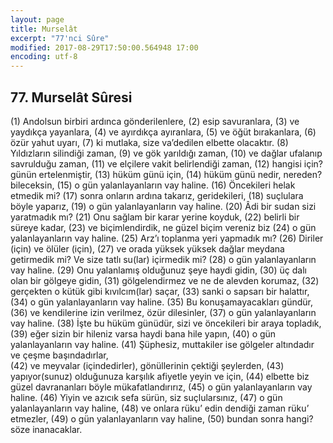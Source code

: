 ```yaml
---
layout: page
title: Murselât
excerpt: "77'nci Sûre"
modified: 2017-08-29T17:50:00.564948 17:00
encoding: utf-8
---
```


## 77. Murselât Sûresi

(1) Andolsun birbiri ardınca gönderilenlere, 
(2) esip savuranlara,
(3) ve yaydıkça yayanlara,
(4) ve ayırdıkça ayıranlara,
(5) ve öğüt bırakanlara,
(6) özür yahut uyarı,
(7) ki mutlaka, size va’dedilen elbette olacaktır.
(8) Yıldızların silindiği zaman,
(9) ve gök yarıldığı zaman,
(10) ve dağlar ufalanıp savrulduğu zaman, 
(11) ve elçilere vakit belirlendiği zaman, 
(12) hangisi için? günün ertelenmiştir,
(13) hüküm günü için,
(14) hüküm günü nedir, nereden? bileceksin,
(15) o gün yalanlayanların vay haline.
(16) Öncekileri helak etmedik mi?
(17) sonra onların ardına takarız, geridekileri, 
(18) suçlulara böyle yaparız,
(19) o gün yalanlayanların vay haline. 
(20) Âdi bir sudan sizi yaratmadık mı?
(21) Onu sağlam bir karar yerine koyduk,
(22) belirli bir süreye kadar,
(23) ve biçimlendirdik, ne güzel biçim vereniz biz
(24) o gün yalanlayanların vay haline.
(25) Arz’ı toplanma yeri yapmadık mı?
(26) Diriler (için) ve ölüler (için),
(27) ve orada yüksek yüksek dağlar meydana getirmedik mi? Ve size tatlı su(lar) içirmedik mi?
(28) o gün yalanlayanların vay haline.
(29) Onu yalanlamış olduğunuz şeye haydi gidin,
(30) üç dalı olan bir gölgeye gidin,
(31) gölgelendirmez ve ne de alevden korumaz,
(32) gerçekten o kütük gibi kıvılcım(lar) saçar,
(33) sanki o sapsarı bir halattır,
(34) o gün yalanlayanların vay haline.
(35) Bu konuşamayacakları gündür,
(36) ve kendilerine izin verilmez, özür dilesinler,
(37) o gün yalanlayanların vay haline.
(38) İşte bu hüküm günüdür, sizi ve öncekileri bir araya topladık, 
(39) eğer sizin bir hileniz varsa haydi bana hile yapın,
(40) o gün yalanlayanların vay haline.
(41) Şüphesiz, muttakiler ise gölgeler altındadır ve çeşme başındadırlar,	
(42) ve meyvalar (içindedirler), gönüllerinin çektiği şeylerden,
(43) yapıyor(sunuz) olduğunuza karşılık afiyetle yeyin ve için, 
(44) elbette biz güzel davrananları böyle mükafatlandırırız,
(45) o gün yalanlayanların vay haline.
(46) Yiyin ve azıcık sefa sürün, siz suçlularsınız,
(47) o gün yalanlayanların vay haline,
(48) ve onlara rüku’ edin dendiği zaman rüku’ etmezler,
(49) o gün yalanlayanların vay haline,
(50) bundan sonra hangi? söze inanacaklar.
